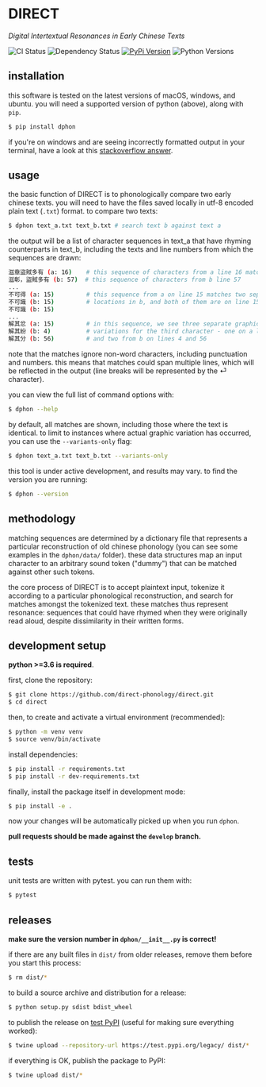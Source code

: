 # DIRECT
_Digital Intertextual Resonances in Early Chinese Texts_

![CI Status](https://github.com/direct-phonology/direct/workflows/test/badge.svg)
![Dependency Status](https://pyup.io/repos/github/direct-phonology/direct/shield.svg?t=1568910750251)
[![PyPi Version](https://img.shields.io/pypi/v/dphon.svg?style=flat)](https://pypi.org/project/dphon/)
![Python Versions](https://img.shields.io/pypi/pyversions/dphon.svg?style=flat)

## installation

this software is tested on the latest versions of macOS, windows, and ubuntu. you will need a supported version of python (above), along with `pip`.

```sh
$ pip install dphon
```

if you're on windows and are seeing incorrectly formatted output in your terminal, have a look at this [stackoverflow answer](https://stackoverflow.com/questions/49476326/displaying-unicode-in-powershell/49481797#49481797).

## usage

the basic function of DIRECT is to phonologically compare two early chinese texts. you will need to have the files saved locally in utf-8 encoded plain text (`.txt`) format. to compare two texts:

```sh
$ dphon text_a.txt text_b.txt # search text b against text a
```

the output will be a list of character sequences in text_a that have rhyming counterparts in text_b, including the texts and line numbers from which the sequences are drawn:

```sh
滋章盜賊多有 (a: 16)    # this sequence of characters from a line 16 matches
滋彰，盜賊多有 (b: 57)  # this sequence of characters from b line 57
...
不可得 (a: 15)         # this sequence from a on line 15 matches two separate 
不可識 (b: 15)         # locations in b, and both of them are on line 15 in b
不可識 (b: 15)
...
解其忿 (a: 15)         # in this sequence, we see three separate graphic
解其紛 (b: 4)          # variations for the third character - one on a line 15
解其分 (b: 56)         # and two from b on lines 4 and 56
```

note that the matches ignore non-word characters, including punctuation and numbers.
this means that matches could span multiple lines, which will be reflected in the output (line breaks will be represented by the ⏎ character).

you can view the full list of command options with:
```sh
$ dphon --help
```

by default, all matches are shown, including those where the text is identical. to limit to instances
where actual graphic variation has occurred, you can use the `--variants-only` flag:
```sh
$ dphon text_a.txt text_b.txt --variants-only
```

this tool is under active development, and results may vary. to find the version you are running:
```sh
$ dphon --version
```

## methodology

matching sequences are determined by a dictionary file that represents a particular reconstruction of old chinese phonology (you can see some examples in the `dphon/data/` folder). these data structures map an input character to an arbitrary sound token ("dummy") that can be matched against other such tokens.

the core process of DIRECT is to accept plaintext input, tokenize it according to a particular phonological reconstruction, and search for matches amongst the tokenized text. these matches thus represent resonance: sequences that could have rhymed when they were originally read aloud, despite dissimilarity in their written forms.

## development setup

**python >=3.6 is required**. 

first, clone the repository:

```sh
$ git clone https://github.com/direct-phonology/direct.git
$ cd direct
```

then, to create and activate a virtual environment (recommended):

```sh
$ python -m venv venv
$ source venv/bin/activate
```

install dependencies:

```sh
$ pip install -r requirements.txt
$ pip install -r dev-requirements.txt
```

finally, install the package itself in development mode:

```sh
$ pip install -e .
```

now your changes will be automatically picked up when you run `dphon`.

**pull requests should be made against the `develop` branch.**

## tests

unit tests are written with pytest. you can run them with:

```sh
$ pytest
```

## releases

**make sure the version number in `dphon/__init__.py` is correct!**

if there are any built files in `dist/` from older releases, remove them before
you start this process:

```sh
$ rm dist/*
```

to build a source archive and distribution for a release:

```sh
$ python setup.py sdist bdist_wheel
```

to publish the release on [test PyPI](https://test.pypi.org/) (useful for making sure everything worked):

```sh
$ twine upload --repository-url https://test.pypi.org/legacy/ dist/*
```

if everything is OK, publish the package to PyPI:

```sh
$ twine upload dist/*
```
